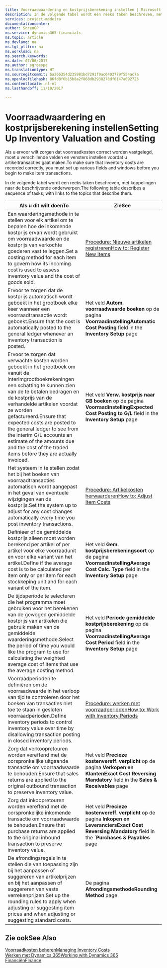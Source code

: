 ```yaml
---
title: Voorraadwaardering en kostprijsberekening instellen | Microsoft Docs
description: In de volgende tabel wordt een reeks taken beschreven, met koppelingen naar de beschrijvende onderwerpen.
services: project-madeira
documentationcenter: 
author: SorenGP
ms.service: dynamics365-financials
ms.topic: article
ms.devlang: na
ms.tgt_pltfrm: na
ms.workload: na
ms.search.keywords: 
ms.date: 07/06/2017
ms.author: sgroespe
ms.translationtype: HT
ms.sourcegitcommit: ba26b354d235981bd7291f9ac6402779f554ac7a
ms.openlocfilehash: 86fd8f6b15b8a2f868db2938278df6147a092725
ms.contentlocale: nl-nl
ms.lasthandoff: 11/10/2017

---
```

# <a name="setting-up-inventory-valuation-and-costing"></a><span data-ttu-id="1292d-103">Voorraadwaardering en kostprijsberekening instellen</span><span class="sxs-lookup"><span data-stu-id="1292d-103">Setting Up Inventory Valuation and Costing</span></span>
<span data-ttu-id="1292d-104">Als u ervoor wilt zorgen dat voorraadkosten correct worden vastgelegd, moet u verschillende velden en vensters instellen voordat u artikeltransacties gaat maken.</span><span class="sxs-lookup"><span data-stu-id="1292d-104">To make sure that inventory costs are recorded correctly, you must set up various fields and windows before you begin to make item transactions.</span></span>

<span data-ttu-id="1292d-105">In de volgende tabel wordt een reeks taken beschreven, met koppelingen naar de beschrijvende onderwerpen.</span><span class="sxs-lookup"><span data-stu-id="1292d-105">The following table describes a sequence of tasks, with links to the topics that describe them.</span></span>

|<span data-ttu-id="1292d-106">**Als u dit wilt doen**</span><span class="sxs-lookup"><span data-stu-id="1292d-106">**To**</span></span>|<span data-ttu-id="1292d-107">**Zie**</span><span class="sxs-lookup"><span data-stu-id="1292d-107">**See**</span></span>|  
|------------|-------------|  
|<span data-ttu-id="1292d-108">Een waarderingsmethode in te stellen voor elk artikel om te bepalen hoe de inkomende kostprijs ervan wordt gebruikt om voorraadwaarde en de kostprijs van verkochte goederen vast te leggen.</span><span class="sxs-lookup"><span data-stu-id="1292d-108">Set a costing method for each item to govern how its incoming cost is used to assess inventory value and the cost of goods sold.</span></span>|[<span data-ttu-id="1292d-109">Procedure: Nieuwe artikelen registreren</span><span class="sxs-lookup"><span data-stu-id="1292d-109">How to: Register New Items</span></span>](inventory-how-register-new-items.md)|  
|<span data-ttu-id="1292d-110">Ervoor te zorgen dat de kostprijs automatisch wordt geboekt in het grootboek elke keer wanneer een voorraadtransactie wordt geboekt.</span><span class="sxs-lookup"><span data-stu-id="1292d-110">Ensure that the cost is automatically posted to the general ledger whenever an inventory transaction is posted.</span></span>|<span data-ttu-id="1292d-111">Het veld **Autom. voorraadwaarde boeken** op de pagina **Voorraadinstelling**</span><span class="sxs-lookup"><span data-stu-id="1292d-111">**Automatic Cost Posting** field in the **Inventory Setup** page</span></span>|  
|<span data-ttu-id="1292d-112">Ervoor te zorgen dat verwachte kosten worden geboekt in het grootboek om vanuit de interimgrootboekrekeningen een schatting te kunnen zien van de te betalen bedragen en de kostprijs van de verhandelde artikelen voordat ze worden gefactureerd.</span><span class="sxs-lookup"><span data-stu-id="1292d-112">Ensure that expected costs are posted to the general ledger to see from the interim G/L accounts an estimate of the amounts due and the cost of the traded items before they are actually invoiced.</span></span>|<span data-ttu-id="1292d-113">Het veld **Verw. kostprijs naar GB boeken** op de pagina **Voorraadinstelling**</span><span class="sxs-lookup"><span data-stu-id="1292d-113">**Expected Cost Posting to G/L** field in the **Inventory Setup** page</span></span>|  
|<span data-ttu-id="1292d-114">Het systeem in te stellen zodat het bij het boeken van voorraadtransacties automatisch wordt aangepast in het geval van eventuele wijzigingen van de kostprijs.</span><span class="sxs-lookup"><span data-stu-id="1292d-114">Set the system up to adjust for any cost changes automatically every time you post inventory transactions.</span></span>|[<span data-ttu-id="1292d-115">Procedure: Artikelkosten herwaarderen</span><span class="sxs-lookup"><span data-stu-id="1292d-115">How to: Adjust Item Costs</span></span>](inventory-how-adjust-item-costs.md)|  
|<span data-ttu-id="1292d-116">Definieer of de gemiddelde kostprijs alleen moet worden berekend per artikel of per artikel voor elke voorraadunit en voor elke variant van het artikel.</span><span class="sxs-lookup"><span data-stu-id="1292d-116">Define if the average cost is to be calculated per item only or per item for each stockkeping unit and for each variant of the item.</span></span>|<span data-ttu-id="1292d-117">Het veld **Gem. kostprijsberekeningsoort** op de pagina **Voorraadinstelling**</span><span class="sxs-lookup"><span data-stu-id="1292d-117">**Average Cost Calc. Type** field in the **Inventory Setup** page</span></span>|  
|<span data-ttu-id="1292d-118">De tijdsperiode te selecteren die het programma moet gebruiken voor het berekenen van de gewogen gemiddelde kostprijs van artikelen die gebruik maken van de gemiddelde waarderingsmethode.</span><span class="sxs-lookup"><span data-stu-id="1292d-118">Select the period of time you would like the program to use for calculating the weighted average cost of items that use the average costing method.</span></span>|<span data-ttu-id="1292d-119">Het veld **Periode gemiddelde kostprijsberekening** op de pagina **Voorraadinstelling**</span><span class="sxs-lookup"><span data-stu-id="1292d-119">**Average Cost Period** field in the **Inventory Setup** page</span></span>|  
|<span data-ttu-id="1292d-120">Voorraadperioden te definiëren om de voorraadwaarde in het verloop van tijd te controleren door het boeken van transacties niet toe te staan in gesloten voorraadperioden.</span><span class="sxs-lookup"><span data-stu-id="1292d-120">Define inventory periods to control inventory value over time by disallowing transaction posting in closed inventory periods.</span></span>|[<span data-ttu-id="1292d-121">Procedure: werken met voorraadperioden</span><span class="sxs-lookup"><span data-stu-id="1292d-121">How to: Work with Inventory Periods</span></span>](finance-how-to-work-with-inventory-periods.md)|  
|<span data-ttu-id="1292d-122">Zorg dat verkoopretouren worden vereffend met de oorspronkelijke uitgaande transactie om voorraadwaarde te behouden.</span><span class="sxs-lookup"><span data-stu-id="1292d-122">Ensure that sales returns are applied to the original outbound transaction to preserve inventory value.</span></span>|<span data-ttu-id="1292d-123">Het veld **Precieze kostenvereff. verplicht** op de pagina **Verkopen en Klanten**</span><span class="sxs-lookup"><span data-stu-id="1292d-123">**Exact Cost Reversing Mandatory** field in the **Sales & Receivables** page</span></span>|  
|<span data-ttu-id="1292d-124">Zorg dat inkoopretouren worden vereffend met de oorspronkelijke inkomende transactie om voorraadwaarde te behouden.</span><span class="sxs-lookup"><span data-stu-id="1292d-124">Ensure that purchase returns are applied to the original inbound transaction to preserve inventory value.</span></span>|<span data-ttu-id="1292d-125">Het veld **Precieze kostenvereff. verplicht** op de pagina **Inkopen en Leveranciers**</span><span class="sxs-lookup"><span data-stu-id="1292d-125">**Exact Cost Reversing Mandatory** field in the **´Purchases & Payables** page</span></span>|
|<span data-ttu-id="1292d-126">De afrondingsregels in te stellen die van toepassing zijn bij het aanpassen of suggereren van artikelprijzen en bij het aanpassen of suggereren van vaste verrekenprijzen.</span><span class="sxs-lookup"><span data-stu-id="1292d-126">Set up the rounding rules to apply when adjusting or suggesting item prices and when adjusting or suggesting standard costs.</span></span>|<span data-ttu-id="1292d-127">De pagina **Afrondingsmethode**</span><span class="sxs-lookup"><span data-stu-id="1292d-127">**Rounding Method** page</span></span>|  

## <a name="see-also"></a><span data-ttu-id="1292d-128">Zie ook</span><span class="sxs-lookup"><span data-stu-id="1292d-128">See Also</span></span>  
[<span data-ttu-id="1292d-129">Voorraadkosten beheren</span><span class="sxs-lookup"><span data-stu-id="1292d-129">Managing Inventory Costs</span></span>](finance-manage-inventory-costs.md)  
[<span data-ttu-id="1292d-130">Werken met Dynamics 365</span><span class="sxs-lookup"><span data-stu-id="1292d-130">Working with Dynamics 365</span></span>](ui-work-product.md)  
[<span data-ttu-id="1292d-131">Financiën</span><span class="sxs-lookup"><span data-stu-id="1292d-131">Finance</span></span>](finance.md)  

